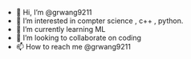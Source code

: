 - 👋 Hi, I’m @grwang9211
- 👀 I’m interested in compter science , c++ , python.
- 🌱 I’m currently learning ML
- 💞️ I’m looking to collaborate on coding
- 📫 How to reach me @grwang9211

<!---
grwang9211/grwang9211 is a ✨ special ✨ repository because its `README.md` (this file) appears on your GitHub profile.
You can click the Preview link to take a look at your changes.
--->
